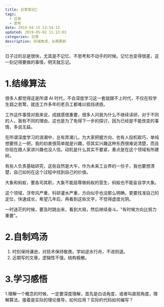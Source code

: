 ```yaml
---
title: 日常笔记📒
tags:
  - 日常
  - 思考
date: 2019-04-15 13:54:13
updated: 2019-05-02 11:13:03
categories: 日常
description: 存储焦虑，长期更新
---
```


日子过的总是很快，尤其是不记忆、不思考和不动手的时候。记忆也变得很差，这一刻记得要做的事情，明天就忘记。



<!-- more -->

# 1.结缘算法

很多人都觉得这是所谓 AI 时代，不会深度学习这一套就跟不上时代，不仅在校学生趋之若鹜，就连工作多年的老员工都难以抵挡诱惑。



工作这件事情对我来说，成就感很重要，很多人问我为什么不继续读研，对于不同的人，我有不同的理由，这也是为了免得下一步的探讨，因为已经是不能改变的事情，多说无益。



在所谓深度学习的浪潮中，总有弄潮儿，为大家把握方向，也有人投机取巧，单纯想要捞上一把，我的初衷很简单就是兴趣，但其实兴趣这种东西很难说清楚，而且你现在跟人家讲兴趣也没人信。动机是什么其实不要紧，重点是在这个领域有所建树。



有些人负责基础研究，这些自然是大牛，作为未来工业界的一份子，我也要想清楚，自己如何在这个过程中找到自己的价值。



大象和蚂蚁，要各司其职，大象不能屈尊做蚂蚁的营生，蚂蚁也不能妄自学大象。



这个领域，浮夸风严重，科研灌水严重，方向似乎也没那么明确，更要找准自己的定位，快速成长，希望几年后，再看到这些文字，不觉得虚度光阴。



一时迷茫的时候，要及时跳出来，看到大局，然后继续奋斗。"有时候方向比努力重要"。



# 2.自制鸡汤

1. 时刻保持谦逊，对技术保持敬畏。学如逆水行舟，不进则退。
2. 近期写的文章，逻辑性不强，结构极散。



# 3.学习感悟

1.理解一个概念的时候，一定要深度理解，首先是白话角度，或者叫直观角度，理解算法，接着是实际的理论推导，如何应用？实际的代码如何编写？	